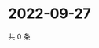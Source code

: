 # 2022-09-27

共 0 条

<!-- BEGIN WEIBO -->
<!-- 最后更新时间 Tue Sep 27 2022 06:18:48 GMT+0800 (China Standard Time) -->

<!-- END WEIBO -->
